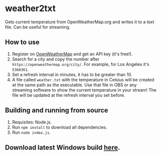 # weather2txt
Gets current temperature from OpenWeatherMap.org and writes it to a text file. Can be useful for streaming.

## How to use
1. Register on [OpenWeatherMap](https://openweathermap.org/) and get an API key (it's free!).
2. Search for a city and copy the number after ``https://openweathermap.org/city/``. For example, for Los Angeles it's ``5368361``.
3. Set a refresh interval in minutes, it has to be greater than 10.
4. A file called ``weather.txt`` with the temperature in Celsius will be created at the same path as the executable. Use that file in OBS or any streaming software to show the current temperature in your stream! The file will be updated at the refresh interval you set before.

## Building and running from source
1. Requisites: Node.js.
2. Run ``npm install`` to download all dependencies.
3. Run ``node index.js``.

## Download latest Windows build [here](https://github.com/Allavaz/weather2txt/releases/latest).
